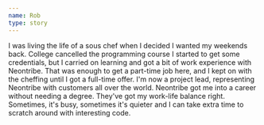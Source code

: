 ```yaml
---
name: Rob
type: story
---
```


I was living the life of a sous chef when I decided I wanted my weekends back. College cancelled the programming course I started to get some credentials, but I carried on learning and got a bit of work experience with Neontribe. That was enough to get a part-time job here, and I kept on with the cheffing until I got a full-time offer. I'm now a project lead, representing Neontribe with customers all over the world. Neontribe got me into a career without needing a degree. They've got my work-life balance right. Sometimes, it's busy, sometimes it's quieter and I can take extra time to scratch around with interesting code.
